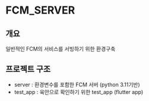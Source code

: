 # FCM_SERVER
## 개요
일반적인 FCM의 서비스를 서빙하기 위한 환경구축

## 프로젝트 구조
- server : 환경변수를 포함한 FCM 서버 (python 3.11기반)
- test_app : 육안으로 확인하기 위한 test_app (flutter app)


